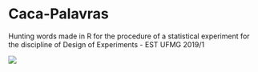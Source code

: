 # Caca-Palavras
Hunting words made in R for the procedure of a statistical experiment for the discipline of Design of Experiments - EST UFMG 2019/1

![](https://i.imgur.com/4RT4wjw.png)
